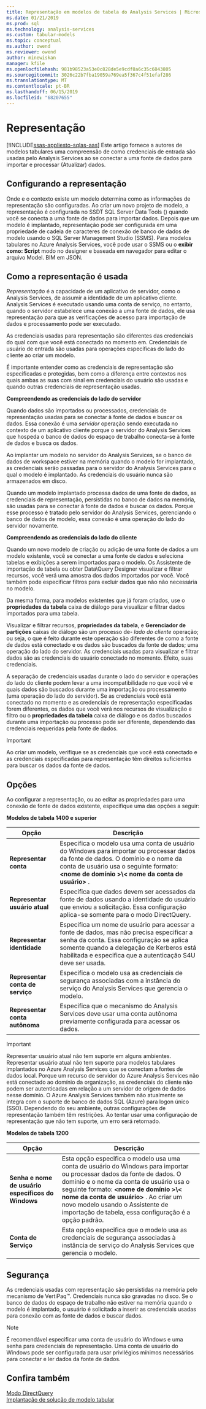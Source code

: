 ```yaml
---
title: Representação em modelos de tabela do Analysis Services | Microsoft Docs
ms.date: 01/21/2019
ms.prod: sql
ms.technology: analysis-services
ms.custom: tabular-models
ms.topic: conceptual
ms.author: owend
ms.reviewer: owend
author: minewiskan
manager: kfile
ms.openlocfilehash: 981b98523a53e0c828de5e9cdf8a6c35c6843805
ms.sourcegitcommit: 3026c22b7fba19059a769ea5f367c4f51efaf286
ms.translationtype: MT
ms.contentlocale: pt-BR
ms.lasthandoff: 06/15/2019
ms.locfileid: "68207655"
---
```

# <a name="impersonation"></a>Representação 
[!INCLUDE[ssas-appliesto-sqlas-aas](../../includes/ssas-appliesto-sqlas-aas.md)]
  Este artigo fornece a autores de modelos tabulares uma compreensão de como credenciais de entrada são usadas pelo Analysis Services ao se conectar a uma fonte de dados para importar e processar (Atualizar) dados.  

##  <a name="bkmk_conf_imp_info"></a> Configurando a representação  
 Onde e o contexto existe um modelo determina como as informações de representação são configuradas. Ao criar um novo projeto de modelo, a representação é configurada no SSDT SQL Server Data Tools () quando você se conecta a uma fonte de dados para importar dados. Depois que um modelo é implantado, representação pode ser configurada em uma propriedade de cadeia de caracteres de conexão de banco de dados de modelo usando o SQL Server Management Studio (SSMS). Para modelos tabulares no Azure Analysis Services, você pode usar o SSMS ou o **exibir como: Script** modo no designer e baseada em navegador para editar o arquivo Model. BIM em JSON.
  
##  <a name="bkmk_how_imper"></a> Como a representação é usada  
 *Representação* é a capacidade de um aplicativo de servidor, como o Analysis Services, de assumir a identidade de um aplicativo cliente. Analysis Services é executado usando uma conta de serviço, no entanto, quando o servidor estabelece uma conexão a uma fonte de dados, ele usa representação para que as verificações de acesso para importação de dados e processamento pode ser executado.  
  
 As credenciais usadas para representação são diferentes das credenciais do qual com que você está conectado no momento em. Credenciais de usuário de entrada são usadas para operações específicas do lado do cliente ao criar um modelo.  
  
 É importante entender como as credenciais de representação são especificadas e protegidas, bem como a diferença entre contextos nos quais ambas as suas com sinal em credenciais do usuário são usadas e quando outras credenciais de representação usadas.  
  
 **Compreendendo as credenciais do lado do servidor**  
 
Quando dados são importados ou processados, credenciais de representação usadas para se conectar à fonte de dados e buscar os dados. Essa conexão é uma *servidor* operação sendo executada no contexto de um aplicativo cliente porque o servidor do Analysis Services que hospeda o banco de dados do espaço de trabalho conecta-se à fonte de dados e busca os dados.  
  
 Ao implantar um modelo no servidor do Analysis Services, se o banco de dados de workspace estiver na memória quando o modelo for implantado, as credenciais serão passadas para o servidor do Analysis Services para o qual o modelo é implantado. As credenciais do usuário nunca são armazenados em disco.  
  
 Quando um modelo implantado processa dados de uma fonte de dados, as credenciais de representação, persistidas no banco de dados na memória, são usadas para se conectar à fonte de dados e buscar os dados. Porque esse processo é tratado pelo servidor do Analysis Services, gerenciando o banco de dados de modelo, essa conexão é uma operação do lado do servidor novamente.  
  
 **Compreendendo as credenciais do lado do cliente**  
  
 Quando um novo modelo de criação ou adição de uma fonte de dados a um modelo existente, você se conectar a uma fonte de dados e seleciona tabelas e exibições a serem importados para o modelo. Os Assistente de importação de tabela ou obter Data\Query Designer visualizar e filtrar recursos, você verá uma amostra dos dados importados por você. Você também pode especificar filtros para excluir dados que não não necessária no modelo.  
  
 Da mesma forma, para modelos existentes que já foram criados, use o **propriedades da tabela** caixa de diálogo para visualizar e filtrar dados importados para uma tabela.  
  
 Visualizar e filtrar recursos, **propriedades da tabela**, e **Gerenciador de partições** caixas de diálogo são um processo de- *lado do cliente* operação; ou seja, o que é feito durante este operação são diferentes de como a fonte de dados está conectado e os dados são buscados da fonte de dados; uma operação do lado do servidor. As credenciais usadas para visualizar e filtrar dados são as credenciais do usuário conectado no momento. Efeito, suas credenciais. 
  
 A separação de credenciais usadas durante o lado do servidor e operações do lado do cliente podem levar a uma incompatibilidade no que você vê e quais dados são buscados durante uma importação ou processamento (uma operação do lado do servidor). Se as credenciais você está conectado no momento e as credenciais de representação especificadas forem diferentes, os dados que você verá nos recursos de visualização e filtro ou o **propriedades da tabela** caixa de diálogo e os dados buscados durante uma importação ou processo pode ser diferente, dependendo das credenciais requeridas pela fonte de dados.  
  
> [!IMPORTANT]  
>  Ao criar um modelo, verifique se as credenciais que você está conectado e as credenciais especificadas para representação têm direitos suficientes para buscar os dados da fonte de dados.
  
##  <a name="bkmk_imp_info_options"></a> Opções  
 Ao configurar a representação, ou ao editar as propriedades para uma conexão de fonte de dados existente, especifique uma das opções a seguir:  
  
**Modelos de tabela 1400 e superior**
 
|Opção|Descrição|  
|------------|-----------------|  
|**Representar conta**|Especifica o modelo usa uma conta de usuário do Windows para importar ou processar dados da fonte de dados. O domínio e o nome da conta de usuário usa o seguinte formato: **\<nome de domínio >\\< nome da conta de usuário\>** .|  
|**Representar usuário atual**|Especifica que dados devem ser acessados da fonte de dados usando a identidade do usuário que enviou a solicitação. Essa configuração aplica-se somente para o modo DirectQuery.|  
|**Representar identidade**|Especifica um nome de usuário para acessar a fonte de dados, mas não precisa especificar a senha da conta. Essa configuração se aplica somente quando a delegação de Kerberos está habilitada e especifica que a autenticação S4U deve ser usada.|  
|**Representar conta de serviço**|Especifica o modelo usa as credenciais de segurança associadas com a instância do serviço do Analysis Services que gerencia o modelo.|  
|**Representar conta autônoma**|Especifica que o mecanismo do Analysis Services deve usar uma conta autônoma previamente configurada para acessar os dados.|  

> [!IMPORTANT]
> Representar usuário atual não tem suporte em alguns ambientes. Representar usuário atual não tem suporte para modelos tabulares implantados no Azure Analysis Services que se conectam a fontes de dados local. Porque um recurso de servidor do Azure Analysis Services não está conectado ao domínio da organização, as credenciais do cliente não podem ser autenticadas em relação a um servidor de origem de dados nesse domínio. O Azure Analysis Services também não atualmente se integra com o suporte de banco de dados SQL (Azure) para logon único (SSO). Dependendo do seu ambiente, outras configurações de representação também têm restrições. Ao tentar usar uma configuração de representação que não tem suporte, um erro será retornado. 


**Modelos de tabela 1200**
 
|Opção|Descrição|  
|------------|-----------------|  
|**Senha e nome de usuário específicos do Windows**|Esta opção especifica o modelo usa uma conta de usuário do Windows para importar ou processar dados da fonte de dados. O domínio e o nome da conta de usuário usa o seguinte formato: **\<nome de domínio >\\< nome da conta de usuário\>** . Ao criar um novo modelo usando o Assistente de importação de tabela, essa configuração é a opção padrão.|  
|**Conta de Serviço**|Esta opção especifica que o modelo usa as credenciais de segurança associadas à instância de serviço do Analysis Services que gerencia o modelo.|  
  
##  <a name="bkmk_impers_sec"></a> Segurança  
 As credenciais usadas com representação são persistidas na memória pelo mecanismo de VertiPaq™. Credenciais nunca são gravadas no disco. Se o banco de dados do espaço de trabalho não estiver na memória quando o modelo é implantado, o usuário é solicitado a inserir as credenciais usadas para conexão com as fonte de dados e buscar dados.  
  
> [!NOTE]  
>  É recomendável especificar uma conta de usuário do Windows e uma senha para credenciais de representação. Uma conta de usuário do Windows pode ser configurada para usar privilégios mínimos necessários para conectar e ler dados da fonte de dados.  
  

  
## <a name="see-also"></a>Confira também  
 [Modo DirectQuery](../../analysis-services/tabular-models/directquery-mode-ssas-tabular.md)   
 [Implantação de solução de modelo tabular](../../analysis-services/tabular-models/tabular-model-solution-deployment-ssas-tabular.md)  
  
  
